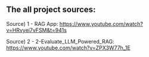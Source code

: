 ## The all project sources:


Source) 1 - RAG App: https://www.youtube.com/watch?v=HRvyei7vFSM&t=941s

Source) 2 - 2-Evaluate_LLM_Powered_RAG: https://www.youtube.com/watch?v=ZPX3W77h_1E
